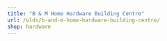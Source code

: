```yaml
---
title: "B & M Home Hardware Building Centre"
url: /olds/b-and-m-home-hardware-building-centre/
shop: hardware
---
```

